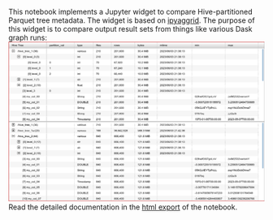 This notebook implements a Jupyter widget to compare Hive-partitioned Parquet tree metadata.  The widget is based on [ipyaggrid](https://widgetti.github.io/ipyaggrid/).  The purpose of this widget is to compare output result sets from things like various Dask graph runs:<br>
![image.png](./README_images/parquet_tree_browser_screenshot.png)
Read the detailed documentation in the [html export](https://mister-average.github.io/parquet_tree_browser_using_ipyaggrid/parquet_tree_browser_using_ipyaggrid.html) of the notebook.
